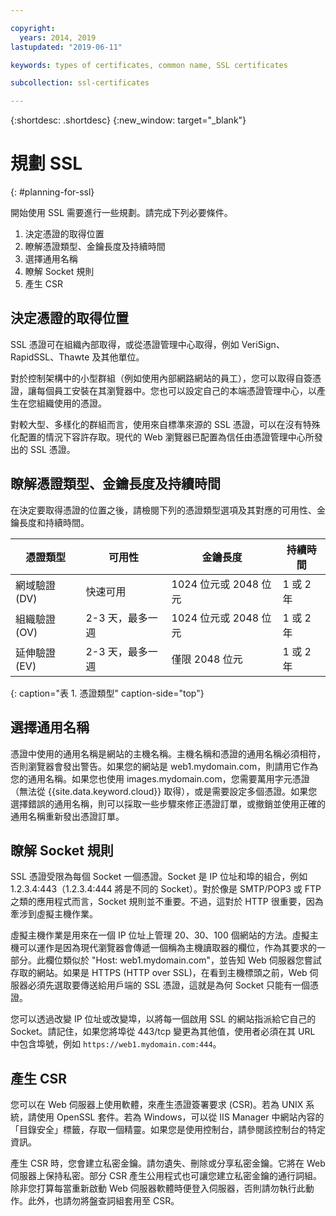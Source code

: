 ```yaml
---

copyright:
  years: 2014, 2019
lastupdated: "2019-06-11"

keywords: types of certificates, common name, SSL certificates

subcollection: ssl-certificates

---
```


{:shortdesc: .shortdesc}
{:new_window: target="_blank"}

# 規劃 SSL
{: #planning-for-ssl}

開始使用 SSL 需要進行一些規劃。請完成下列必要條件。

1. 決定憑證的取得位置
2. 瞭解憑證類型、金鑰長度及持續時間
3. 選擇通用名稱
4. 瞭解 Socket 規則
5. 產生 CSR

## 決定憑證的取得位置

SSL 憑證可在組織內部取得，或從憑證管理中心取得，例如 VeriSign、RapidSSL、Thawte 及其他單位。  

對於控制架構中的小型群組（例如使用內部網路網站的員工），您可以取得自簽憑證，讓每個員工安裝在其瀏覽器中。您也可以設定自己的本端憑證管理中心，以產生在您組織使用的憑證。

對較大型、多樣化的群組而言，使用來自標準來源的 SSL 憑證，可以在沒有特殊化配置的情況下容許存取。現代的 Web 瀏覽器已配置為信任由憑證管理中心所發出的 SSL 憑證。

## 瞭解憑證類型、金鑰長度及持續時間

在決定要取得憑證的位置之後，請檢閱下列的憑證類型選項及其對應的可用性、金鑰長度和持續時間。

|憑證類型|可用性|金鑰長度|持續時間|
| --------------------------------------- | --------------------------------- | -------------------------- | -------------------------- |
|網域驗證 (DV)|快速可用|1024 位元或 2048 位元|1 或 2 年|
|組織驗證 (OV)             |2-3 天，最多一週|1024 位元或 2048 位元|1 或 2 年|
|延伸驗證 (EV)|2-3 天，最多一週|僅限 2048 位元|1 或 2 年|
{: caption="表 1. 憑證類型" caption-side="top"}   


## 選擇通用名稱

憑證中使用的通用名稱是網站的主機名稱。主機名稱和憑證的通用名稱必須相符，否則瀏覽器會發出警告。如果您的網站是 web1.mydomain.com，則請用它作為您的通用名稱。如果您也使用 images.mydomain.com，您需要萬用字元憑證（無法從 {{site.data.keyword.cloud}} 取得），或是需要設定多個憑證。如果您選擇錯誤的通用名稱，則可以採取一些步驟來修正憑證訂單，或撤銷並使用正確的通用名稱重新發出憑證訂單。  

## 瞭解 Socket 規則

SSL 憑證受限為每個 Socket 一個憑證。Socket 是 IP 位址和埠的組合，例如 1.2.3.4:443（1.2.3.4:444 將是不同的 Socket）。對於像是 SMTP/POP3 或 FTP 之類的應用程式而言，Socket 規則並不重要。不過，這對於 HTTP 很重要，因為牽涉到虛擬主機作業。

虛擬主機作業是用來在一個 IP 位址上管理 20、30、100 個網站的方法。虛擬主機可以運作是因為現代瀏覽器會傳遞一個稱為主機讀取器的欄位，作為其要求的一部分。此欄位類似於 "Host: web1.mydomain.com"，並告知 Web 伺服器您嘗試存取的網站。如果是 HTTPS (HTTP over SSL)，在看到主機標頭之前，Web 伺服器必須先選取要傳送給用戶端的 SSL 憑證，這就是為何 Socket 只能有一個憑證。

您可以透過改變 IP 位址或改變埠，以將每一個啟用 SSL 的網站指派給它自己的 Socket。請記住，如果您將埠從 443/tcp 變更為其他值，使用者必須在其 URL 中包含埠號，例如 `https://web1.mydomain.com:444`。

## 產生 CSR

您可以在 Web 伺服器上使用軟體，來產生憑證簽署要求 (CSR)。若為 UNIX 系統，請使用 OpenSSL 套件。若為 Windows，可以從 IIS Manager 中網站內容的「目錄安全」標籤，存取一個精靈。如果您是使用控制台，請參閱該控制台的特定資訊。

產生 CSR 時，您會建立私密金鑰。請勿遺失、刪除或分享私密金鑰。它將在 Web 伺服器上保持私密。部分 CSR 產生公用程式也可讓您建立私密金鑰的通行詞組。除非您打算每當重新啟動 Web 伺服器軟體時便登入伺服器，否則請勿執行此動作。此外，也請勿將盤查詞組套用至 CSR。

